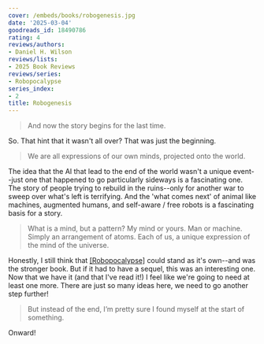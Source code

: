 ```yaml
---
cover: /embeds/books/robogenesis.jpg
date: '2025-03-04'
goodreads_id: 18490786
rating: 4
reviews/authors:
- Daniel H. Wilson
reviews/lists:
- 2025 Book Reviews
reviews/series:
- Robopocalypse
series_index:
- 2
title: Robogenesis
---
```

> And now the story begins for the last time.

So. That hint that it wasn't all over? That was just the beginning.

> We are all expressions of our own minds, projected onto the world.

The idea that the AI that lead to the end of the world wasn't a unique event--just one that happened to go particularly sideways is a fascinating one. The story of people trying to rebuild in the ruins--only for another war to sweep over what's left is terrifying. And the 'what comes next' of animal like machines, augmented humans, and self-aware / free robots is a fascinating basis for a story. 

> What is a mind, but a pattern? My mind or yours. Man or machine. Simply an arrangement of atoms. Each of us, a unique expression of the mind of the universe.

Honestly, I still think that [[Robopocalypse]]() could stand as it's own--and was the stronger book. But if it had to have a sequel, this was an interesting one. Now that we have it (and that I've read it!) I feel like we're going to need at least one more. There are just so many ideas here, we need to go another step further!

> But instead of the end, I’m pretty sure I found myself at the start of something.

Onward!

<!--more-->